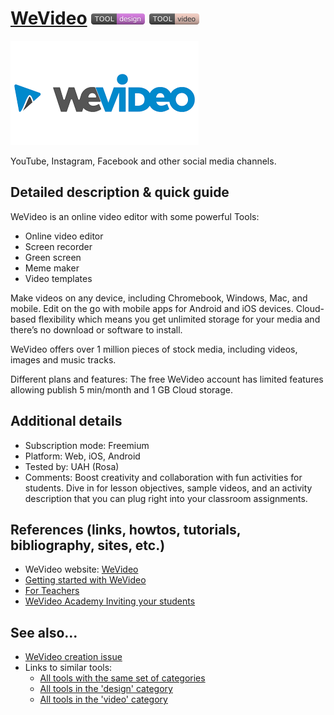 # [WeVideo](https://www.wevideo.com/)  [<img src="images/design.png" align="bottom">](https://github.com/e-CLOSE/Toolbox/issues?q=label%3A01_TOOL+label%3Adesign) [<img src="images/video.png" align="bottom">](https://github.com/e-CLOSE/Toolbox/issues?q=label%3A01_TOOL+label%3Avideo)

![WeVideo logo](images/wevideo.png)

YouTube, Instagram, Facebook and other social media channels.


## Detailed description & quick guide

WeVideo is an online video editor with some powerful Tools:
-	Online video editor
-	Screen recorder
-	Green screen
-	Meme maker
-	Video templates

Make videos on any device, including Chromebook, Windows, Mac, and mobile. Edit on the go with mobile apps for Android and iOS devices. Cloud-based flexibility which means you get unlimited storage for your media and there’s no download or software to install. 

WeVideo offers over 1 million pieces of stock media, including videos, images and music tracks.

Different plans and features: The free WeVideo account has limited features allowing publish 5 min/month and 1 GB Cloud storage.

## Additional details

- Subscription mode: Freemium
- Platform: Web, iOS, Android
- Tested by: UAH (Rosa)
- Comments: Boost creativity and collaboration with fun activities for students. Dive in for lesson objectives, sample videos, and an activity description that you can plug right into your classroom assignments.


## References (links, howtos, tutorials, bibliography, sites, etc.)

- WeVideo website: [WeVideo](https://www.wevideo.com/)
- [Getting started with WeVideo](https://www.wevideo.com/support/getting-started-with-wevideo)
- [For Teachers](https://www.wevideo.com/teachers)
- [WeVideo Academy Inviting your students](https://www.wevideo.com/academy?wchannelid=hgs1pprp1a&wmediaid=58znlru9iq)



## See also...

- [WeVideo creation issue](https://github.com/e-CLOSE/Toolbox/issues/98)
- Links to similar tools:
  - [All tools with the same set of categories](https://github.com/e-CLOSE/Toolbox/issues?q=label%3A01_TOOL+label%3Avideo)
  - [All tools in the 'design' category](https://github.com/e-CLOSE/Toolbox/issues?q=label%3A01_TOOL+label%3Adesign)
  - [All tools in the 'video' category](https://github.com/e-CLOSE/Toolbox/issues?q=label%3A01_TOOL+label%3Avideo)
